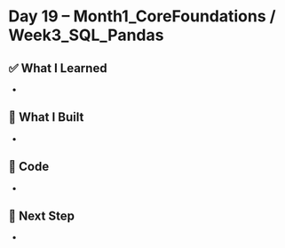 # Day 19 – Month1_CoreFoundations / Week3_SQL_Pandas

## ✅ What I Learned
- 

## 🔨 What I Built
- 

## 📂 Code
- 

## 🎯 Next Step
- 
